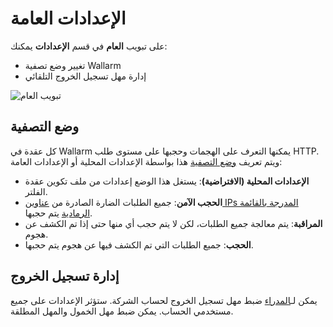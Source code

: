 [link-config-parameters]:       ../../admin-en/configure-wallarm-mode.md

[img-general-settings]:         ../../images/configuration-guides/configure-wallarm-mode/en/general-settings-page-with-safe-blocking.png

# الإعدادات العامة

على تبويب **العام** في قسم **الإعدادات** يمكنك:

* تغيير وضع تصفية Wallarm
* إدارة مهل تسجيل الخروج التلقائي

![تبويب العام](../../images/user-guides/settings/general-tab.png)

## وضع التصفية

كل عقدة في Wallarm يمكنها التعرف على الهجمات وحجبها على مستوى طلب HTTP. ويتم تعريف [وضع التصفية][link-config-parameters] هذا بواسطة الإعدادات المحلية أو الإعدادات العامة:

* **الإعدادات المحلية (الافتراضية)**: يستغل هذا الوضع إعدادات من ملف تكوين عقدة الفلتر.
* **الحجب الآمن**: جميع الطلبات الضارة الصادرة من [عناوين IPs المدرجة بالقائمة الرمادية](../ip-lists/overview.md) يتم حجبها.
* **المراقبة**: يتم معالجة جميع الطلبات، لكن لا يتم حجب أي منها حتى إذا تم الكشف عن هجوم.
* **الحجب**: جميع الطلبات التي تم الكشف فيها عن هجوم يتم حجبها.

## إدارة تسجيل الخروج

يمكن لـ[المدراء](users.md#user-roles) ضبط مهل تسجيل الخروج لحساب الشركة. ستؤثر الإعدادات على جميع مستخدمي الحساب. يمكن ضبط مهل الخمول والمهل المطلقة.